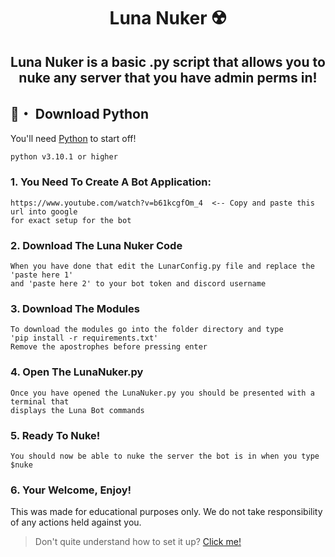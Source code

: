 <h1 align="center">
  Luna Nuker ☢️
</h1>

<h2 align="center">
  Luna Nuker is a basic .py script that allows you to nuke any server that you have admin perms in!
</h2>




## 🐍・ Download Python

You'll need [Python](https://www.python.org/downloads/) to start off!
```sh-session
python v3.10.1 or higher
```

### 1. You Need To Create A Bot Application:
```
https://www.youtube.com/watch?v=b61kcgfOm_4  <-- Copy and paste this url into google 
for exact setup for the bot
```

### 2. Download The Luna Nuker Code 
```
When you have done that edit the LunarConfig.py file and replace the 'paste here 1'
and 'paste here 2' to your bot token and discord username
```
### 3. Download The Modules
```
To download the modules go into the folder directory and type 
'pip install -r requirements.txt'
Remove the apostrophes before pressing enter
```
### 4. Open The LunaNuker.py
```
Once you have opened the LunaNuker.py you should be presented with a terminal that 
displays the Luna Bot commands
```
### 5. Ready To Nuke!
```
You should now be able to nuke the server the bot is in when you type $nuke
```
### 6. Your Welcome, Enjoy!
This was made for educational purposes only. We do not take responsibility of any actions
held against you.

> Don't quite understand how to set it up? [Click me!](https://discord.gg/PskF2YeXnd)
